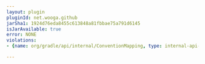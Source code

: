 ```yaml
---
layout: plugin
pluginId: net.wooga.github
jarSha1: 1924d76eda8455c613848a81fbbae75a791d6145
isJarAvailable: true
error: NONE
violations:
- {name: org/gradle/api/internal/ConventionMapping, type: internal-api-usage}

---
```

